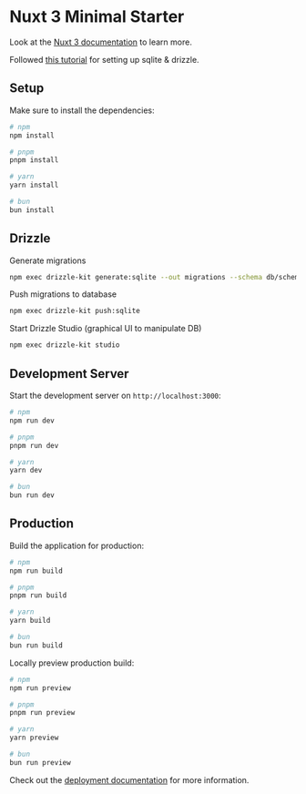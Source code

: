 # Nuxt 3 Minimal Starter

Look at the [Nuxt 3 documentation](https://nuxt.com/docs/getting-started/introduction) to learn more.

Followed [this tutorial](https://dev.to/aaronksaunders/drizzle-orm-sqlite-and-nuxt-js-getting-started-374m) for setting up sqlite & drizzle.

## Setup

Make sure to install the dependencies:

```bash
# npm
npm install

# pnpm
pnpm install

# yarn
yarn install

# bun
bun install
```

## Drizzle

Generate migrations

```bash
npm exec drizzle-kit generate:sqlite --out migrations --schema db/schema.ts
```

Push migrations to database

```bash
npm exec drizzle-kit push:sqlite
```

Start Drizzle Studio (graphical UI to manipulate DB)

```bash
npm exec drizzle-kit studio
```

## Development Server

Start the development server on `http://localhost:3000`:

```bash
# npm
npm run dev

# pnpm
pnpm run dev

# yarn
yarn dev

# bun
bun run dev
```

## Production

Build the application for production:

```bash
# npm
npm run build

# pnpm
pnpm run build

# yarn
yarn build

# bun
bun run build
```

Locally preview production build:

```bash
# npm
npm run preview

# pnpm
pnpm run preview

# yarn
yarn preview

# bun
bun run preview
```

Check out the [deployment documentation](https://nuxt.com/docs/getting-started/deployment) for more information.
